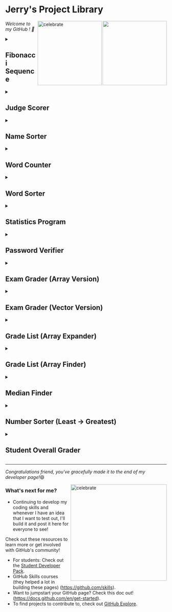 # Jerry's Project Library

<img src="https://octodex.github.com/images/daftpunktocat-thomas.gif" width="200" height="200" align=right>
<img src="https://octodex.github.com/images/daftpunktocat-guy.gif"  alt=celebrate  height="200" align=right>

_Welcome to my GitHub ! :wave:_ 


<details id=1>
<summary><h2>Fibonacci Sequence</h2></summary>

The Fibonacci sequence is a set of integers (the Fibonacci numbers) that starts with a zero, followed by a one, then by another one, and then by a series of steadily increasing numbers. The sequence follows the rule that each number is equal to the sum of the preceding two numbers.

The Fibonacci sequence begins with the following 14 integers:

0, 1, 1, 2, 3, 5, 8, 13, 21, 34, 55, 89, 144, 233 ...

Each number, starting with the third, adheres to the prescribed formula. For example, the seventh number, 8, is preceded by 3 and 5, which add up to 8.

That being said, I created a code that allows users to play around with the Fibonacci sequence. You can try it out [here](https://github.com/Jerry0s/Jerrys-Project-Library/blob/main/Fibonacci%20Sequence)!

</details>

<details id=2>
<summary><h2>Judge Scorer</h2></summary>

This project takes 5 scores from 5 judges and then calc... [here] (https://github.com/Jerry0s/Jerrys-Project-Library/blob/main/Judge%20Scorer)

</details>

<details id=3>
<summary><h2>Name Sorter</h2></summary>

This project sorts out a list of names in alphabetical order. Users are able to input whatever name they wise and the program sorts i by looking through the functions of the arrays and the num of names within the array. You can try it out [here](https://github.com/Jerry0s/Jerrys-Project-Library/blob/main/Name%20Sorter)!

</details>

<details id=4>
<summary><h2>Word Counter</h2></summary>

_You created a branch! :tada:_

</details>

<details id=5>
<summary><h2>Word Sorter</h2></summary>

_You created a branch! :tada:_

</details>

<details id=6>
<summary><h2>Statistics Program</h2></summary>

*In order to utilize this program to its maximum capabilities, create a txt file (name can be anything) and input as many numbers as you like!*

This program will create a file object and open it. If the file fails to be opened, the result will be False and will exit and display an error message. 

If the file succeeds, the program will continue reading till the end of the file. Next, it would add the read number each time towards a variable sum. For exery number read, it will increment the counter. At the end, it will display the average of the file as a whole by dividing the sum by the count.

Finally, as a result, it would display for the file;
- number of numbers entered
- the largest value
- the smallest value
- the average value

You can try out the program [here](https://github.com/Jerry0s/Jerrys-Project-Library/blob/main/Statistics%20Program)!

</details>

<details id=7>
<summary><h2>Password Verifier</h2></summary>

This password verifier is a program that evaluates the strength of digital passwords. The verifier assesses the password's resilience to being guessed outright or cracked by cybercriminals using computer-automated hacking tools. You can try it out [here](https://github.com/Jerry0s/Jerrys-Project-Library/blob/main/Password%20Verifier)!

</details>

<details id=8>
<summary><h2>Exam Grader (Array Version)</h2></summary>

* Array Version - a data structure consisting of a collection of elements (values or variables), each identified by at least one array index or key.*

The program will read a txt file that contains numbers of students' answers and reads it through in order to calculate the overall percentage and displays it by 2 decimal places. 

You can try it out [here](https://github.com/Jerry0s/Jerrys-Project-Library/blob/main/Exam%20Grader%20(Array%20Version)!

</details>

<details id=9>
<summary><h2>Exam Grader (Vector Version)</h2></summary>

_You created a branch! :tada:_

</details>

<details id=10>
<summary><h2>Grade List (Array Expander)</h2></summary>

_You created a branch! :tada:_

</details>

<details id=11>
<summary><h2>Grade List (Array Finder)</h2></summary>

_You created a branch! :tada:_

</details>

<details id=12>
<summary><h2>Median Finder</h2></summary>

_You created a branch! :tada:_

</details>

<details id=13>
<summary><h2>Number Sorter (Least -> Greatest)</h2></summary>

_You created a branch! :tada:_

</details>

<details id=14>
<summary><h2>Student Overall Grader</h2></summary>

_You created a branch! :tada:_

</details>
  
-----------------------------------

_Congratulations friend, you've gracefully made it to the end of my developer page!_:smile:

<img src=https://octodex.github.com/images/collabocats.jpg alt=celebrate width=300 align=right>

### What's next for me?

- Continuing to develop my coding skills and whenever I have an idea that I want to test out, I'll build it and post it here for everyone to see! 

Check out these resources to learn more or get involved with GitHub's community! 

- For students: Check out the [Student Developer Pack](https://education.github.com/pack).
- GitHub Skills courses (they helped a lot in building these pages) (https://github.com/skills).
- Want to jumpstart your GitHub page? Check this doc out! (https://docs.github.com/en/get-started).
- To find projects to contribute to, check out [GitHub Explore](https://github.com/explore).

</details>
